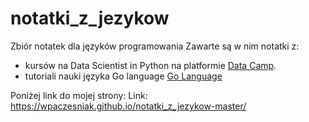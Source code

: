 # notatki_z_jezykow
Zbiór notatek dla języków programowania
Zawarte są w nim notatki z:
- kursów na Data Scientist in Python na platformie [Data Camp](https://www.datacamp.com).
- tutoriali nauki języka Go language [Go Language](https://go.dev/tour/welcome/1)


Poniżej link do mojej strony:
Link:
https://wpaczesniak.github.io/notatki_z_jezykow-master/

